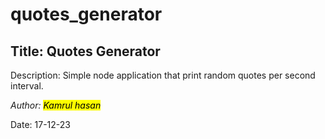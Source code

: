 # quotes_generator
 <h2>Title: Quotes Generator </h2>
 <p>Description: Simple node application that print random quotes per second interval.</p>
 <i>Author: <mark>Kamrul hasan</mark></i>
 <p>Date: 17-12-23</p>
